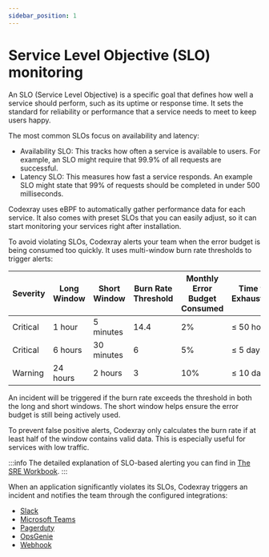 ```yaml
---
sidebar_position: 1
---
```


# Service Level Objective (SLO) monitoring

An SLO (Service Level Objective) is a specific goal that defines how well a service should perform, 
such as its uptime or response time. It sets the standard for reliability or performance that a service needs to meet to keep users happy.

The most common SLOs focus on availability and latency:
* Availability SLO: This tracks how often a service is available to users. For example, an SLO might require that 99.9% of all requests are successful.
* Latency SLO: This measures how fast a service responds. An example SLO might state that 99% of requests should be completed in under 500 milliseconds.

Codexray uses eBPF to automatically gather performance data for each service. It also comes with preset SLOs that you can easily adjust, so it can start monitoring your services right after installation.

To avoid violating SLOs, Codexray alerts your team when the error budget is being consumed too quickly. 
It uses multi-window burn rate thresholds to trigger alerts:

| Severity  | Long Window | Short Window | Burn Rate Threshold | Monthly Error Budget Consumed | Time to Exhaustion |
|-----------|-------------|--------------|---------------------|-------------------------------|--------------------|
| Critical  | 1 hour      | 5 minutes    | 14.4                | 2%                            | ≤ 50 hours         |
| Critical  | 6 hours     | 30 minutes   | 6                   | 5%                            | ≤ 5 days           |
| Warning   | 24 hours    | 2 hours      | 3                   | 10%                           | ≤ 10 days          |


An incident will be triggered if the burn rate exceeds the threshold in both the long and short windows. 
The short window helps ensure the error budget is still being actively used.

To prevent false positive alerts, Codexray only calculates the burn rate if at least half of the window contains valid data. 
This is especially useful for services with low traffic.

:::info
The detailed explanation of SLO-based alerting you can find in [The SRE Workbook](https://sre.google/workbook/alerting-on-slos/).
:::

When an application significantly violates its SLOs, Codexray triggers an incident and notifies the team through the configured integrations:
* [Slack](/alerting/slack)
* [Microsoft Teams](/alerting/teams)
* [Pagerduty](/alerting/pagerduty)
* [OpsGenie](/alerting/opsgenie)
* [Webhook](/alerting/webhook)

